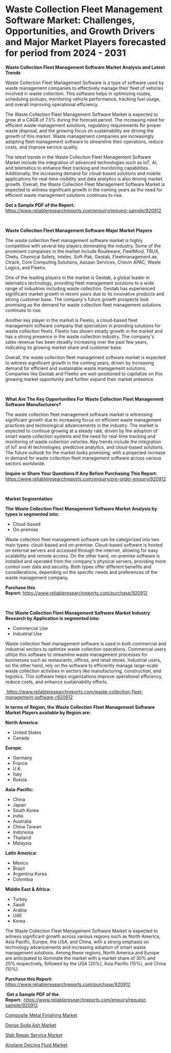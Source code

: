 <p><h1>Waste Collection Fleet Management Software Market: Challenges, Opportunities, and Growth Drivers and Major Market Players forecasted for period from 2024 - 2031</h1></p><p><strong>Waste Collection Fleet Management Software Market Analysis and Latest Trends</strong></p>
<p><p>Waste Collection Fleet Management Software is a type of software used by waste management companies to effectively manage their fleet of vehicles involved in waste collection. This software helps in optimizing routes, scheduling pickups, monitoring vehicle performance, tracking fuel usage, and overall improving operational efficiency.</p><p>The Waste Collection Fleet Management Software Market is expected to grow at a CAGR of 7.5% during the forecast period. The increasing need for efficient waste management solutions, regulatory requirements for proper waste disposal, and the growing focus on sustainability are driving the growth of this market. Waste management companies are increasingly adopting fleet management software to streamline their operations, reduce costs, and improve service quality.</p><p>The latest trends in the Waste Collection Fleet Management Software Market include the integration of advanced technologies such as IoT, AI, and telematics to enhance fleet tracking and monitoring capabilities. Additionally, the increasing demand for cloud-based solutions and mobile applications for real-time visibility and data analytics is also driving market growth. Overall, the Waste Collection Fleet Management Software Market is expected to witness significant growth in the coming years as the need for efficient waste management solutions continues to rise.</p></p>
<p><strong>Get a Sample PDF of the Report:&nbsp;</strong> <a href="https://www.reliableresearchreports.com/enquiry/request-sample/920912">https://www.reliableresearchreports.com/enquiry/request-sample/920912</a></p>
<p>&nbsp;</p>
<p><strong>Waste Collection Fleet Management Software Major Market Players</strong></p>
<p><p>The waste collection fleet management software market is highly competitive with several key players dominating the industry. Some of the prominent companies in the market include Routeware, FleetMind, TRUX, Chetu, Chemical Safety, Intelex, Soft-Pak, Geotab, Fleetmanagement.ae, Ctrack, Core Computing Solutions, Aasaan Services, Chevin APAC, Waste Logics, and Fleetio.</p><p>One of the leading players in the market is Geotab, a global leader in telematics technology, providing fleet management solutions to a wide range of industries including waste collection. Geotab has experienced significant market growth in recent years due to its innovative products and strong customer base. The company's future growth prospects look promising as the demand for waste collection fleet management solutions continues to rise.</p><p>Another key player in the market is Fleetio, a cloud-based fleet management software company that specializes in providing solutions for waste collection fleets. Fleetio has shown steady growth in the market and has a strong presence in the waste collection industry. The company's sales revenue has been steadily increasing over the past few years, indicating its growing market share and customer base.</p><p>Overall, the waste collection fleet management software market is expected to witness significant growth in the coming years, driven by increasing demand for efficient and sustainable waste management solutions. Companies like Geotab and Fleetio are well-positioned to capitalize on this growing market opportunity and further expand their market presence.</p></p>
<p>&nbsp;</p>
<p><strong>What Are The Key Opportunities For Waste Collection Fleet Management Software Manufacturers?</strong></p>
<p><p>The waste collection fleet management software market is witnessing significant growth due to increasing focus on efficient waste management practices and technological advancements in the industry. The market is expected to continue growing at a steady rate, driven by the adoption of smart waste collection systems and the need for real-time tracking and monitoring of waste collection vehicles. Key trends include the integration of IoT and AI technologies, predictive analytics, and cloud-based solutions. The future outlook for the market looks promising, with a projected increase in demand for waste collection fleet management software across various sectors worldwide.</p></p>
<p><strong>Inquire or Share Your Questions If Any Before Purchasing This Report:</strong> <a href="https://www.reliableresearchreports.com/enquiry/pre-order-enquiry/920912">https://www.reliableresearchreports.com/enquiry/pre-order-enquiry/920912</a></p>
<p>&nbsp;</p>
<p><strong>Market Segmentation</strong></p>
<p><strong>The Waste Collection Fleet Management Software Market Analysis by types is segmented into:</strong></p>
<p><ul><li>Cloud-based</li><li>On-premise</li></ul></p>
<p><p>Waste collection fleet management software can be categorized into two main types: cloud-based and on-premise. Cloud-based software is hosted on external servers and accessed through the internet, allowing for easy scalability and remote access. On the other hand, on-premise software is installed and operated from the company's physical servers, providing more control over data and security. Both types offer different benefits and considerations, depending on the specific needs and preferences of the waste management company.</p></p>
<p><strong>Purchase this Report:&nbsp;</strong><a href="https://www.reliableresearchreports.com/purchase/920912">https://www.reliableresearchreports.com/purchase/920912</a></p>
<p>&nbsp;</p>
<p><strong>The Waste Collection Fleet Management Software Market Industry Research by Application is segmented into:</strong></p>
<p><ul><li>Commercial Use</li><li>Industrial Use</li></ul></p>
<p><p>Waste collection fleet management software is used in both commercial and industrial sectors to optimize waste collection operations. Commercial users utilize this software to streamline waste management processes for businesses such as restaurants, offices, and retail stores. Industrial users, on the other hand, rely on the software to efficiently manage large-scale waste collection activities in sectors like manufacturing, construction, and logistics. This software helps organizations improve operational efficiency, reduce costs, and enhance sustainability efforts.</p></p>
<p><a href="https://www.reliableresearchreports.com/waste-collection-fleet-management-software-r920912">&nbsp;https://www.reliableresearchreports.com/waste-collection-fleet-management-software-r920912</a></p>
<p><strong>In terms of Region, the Waste Collection Fleet Management Software Market Players available by Region are:</strong></p>
<p>
    <p> <strong> North America: </strong>
        <ul>
            <li>United States</li>
            <li>Canada</li>
        </ul>
        </p> 
    <p> <strong> Europe: </strong>
        <ul>
            <li>Germany</li>
            <li>France</li>
            <li>U.K.</li>
            <li>Italy</li>
            <li>Russia</li>
        </ul>
        </p> 
    <p> <strong> Asia-Pacific: </strong>
        <ul>
            <li>China</li>
            <li>Japan</li>
            <li>South Korea</li>
            <li>India</li>
            <li>Australia</li>
            <li>China Taiwan</li>
            <li>Indonesia</li>
            <li>Thailand</li>
            <li>Malaysia</li>
        </ul>
        </p> 
    <p> <strong> Latin America: </strong>
        <ul>
            <li>Mexico</li>
            <li>Brazil</li>
            <li>Argentina Korea</li>
            <li>Colombia</li>
        </ul>
        </p> 
    <p> <strong> Middle East & Africa: </strong>
        <ul>
            <li>Turkey</li>
            <li>Saudi</li>
            <li>Arabia</li>
            <li>UAE</li>
            <li>Korea</li>
        </ul>
    </p>
    </p>
<p><p>The Waste Collection Fleet Management Software Market is expected to witness significant growth across various regions such as North America, Asia Pacific, Europe, the USA, and China, with a strong emphasis on technology advancements and increasing adoption of smart waste management solutions. Among these regions, North America and Europe are anticipated to dominate the market with a market share of 30% and 25% respectively, followed by the USA (20%), Asia Pacific (15%), and China (10%).</p></p>
<p><strong>Purchase this Report: </strong><a href="https://www.reliableresearchreports.com/purchase/920912">https://www.reliableresearchreports.com/purchase/920912</a></p>
<p>&nbsp;<strong>Get a Sample PDF of the Report:&nbsp;&nbsp;</strong><a href="https://www.reliableresearchreports.com/enquiry/request-sample/920912">https://www.reliableresearchreports.com/enquiry/request-sample/920912</a></p>
<p><strong></strong></p>
<p><p><a href="https://github.com/ElmoRunolfsson2023/Market-Research-Report-List-1/blob/main/composite-metal-finishing-market.md">Composite Metal Finishing Market</a></p><p><a href="https://www.linkedin.com/pulse/dense-soda-ash-market-size-growth-outlook-from-2024-c5dfc">Dense Soda Ash Market</a></p><p><a href="https://github.com/susanjprice2023/Market-Research-Report-List-1/blob/main/slab-repair-service-market.md">Slab Repair Service Market</a></p><p><a href="https://www.linkedin.com/pulse/airplane-deicing-fluid-market-offer-valuable-insights-size-share-w0qhc">Airplane Deicing Fluid Market</a></p></p>